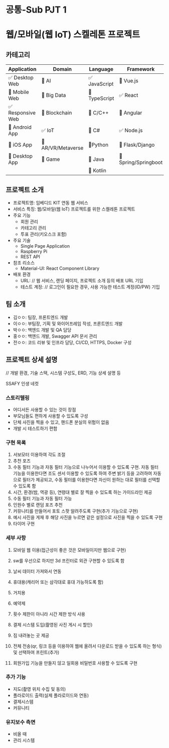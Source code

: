 # 공통-Sub PJT 1

# 웹/모바일(웹 IoT) 스켈레톤 프로젝트

<!-- 필수 항목 -->

## 카테고리

| Application | Domain | Language | Framework |
| ---- | ---- | ---- | ---- |
| :white_check_mark: Desktop Web | :black_square_button: AI | :white_check_mark: JavaScript | :black_square_button: Vue.js |
| :black_square_button: Mobile Web | :black_square_button: Big Data | :black_square_button: TypeScript | :white_check_mark: React |
| :white_check_mark: Responsive Web | :black_square_button: Blockchain | :black_square_button: C/C++ | :black_square_button: Angular |
| :black_square_button: Android App | :white_check_mark: IoT | :black_square_button: C# | :white_check_mark: Node.js |
| :black_square_button: iOS App | :black_square_button: AR/VR/Metaverse | :black_square_button: ​Python | :black_square_button: Flask/Django |
| :black_square_button: Desktop App | :black_square_button: Game | :black_square_button: Java | :black_square_button: Spring/Springboot |
| | | :black_square_button: Kotlin | |

<!-- 필수 항목 -->

## 프로젝트 소개

* 프로젝트명: 임베디드 KIT 연동 웹 서비스
* 서비스 특징: 웹/모바일(웹 IoT) 프로젝트를 위한 스켈레톤 프로젝트
* 주요 기능
  - 회원 관리
  - 카테고리 관리
  - 투표 관리(키오스크 포함)
* 주요 기술
  - Single Page Application
  - Raspberry Pi
  - REST API
* 참조 리소스
  * Material-UI: React Component Library 
* 배포 환경
  - URL: // 웹 서비스, 랜딩 페이지, 프로젝트 소개 등의 배포 URL 기입
  - 테스트 계정: // 로그인이 필요한 경우, 사용 가능한 테스트 계정(ID/PW) 기입

<!-- 자유 양식 -->

## 팀 소개
* 김ㅇㅇ: 팀장, 프론트엔드 개발
* 이ㅇㅇ: 부팀장, 기획 및 와이어프레임 작성, 프론트엔드 개발
* 박ㅇㅇ: 백엔드 개발 및 QA 담당
* 홍ㅇㅇ: 백엔드 개발, Swagger API 문서 관리
* 전ㅇㅇ: 코드 리뷰 및 인프라 담당, CI/CD, HTTPS, Docker 구성

<!-- 자유 양식 -->

## 프로젝트 상세 설명

// 개발 환경, 기술 스택, 시스템 구성도, ERD, 기능 상세 설명 등

SSAFY 인생 네컷

###	스토리텔링   

- 어디서든 사용할 수 있는 것이 장점   
- 부모님들도 편하게 사용할 수 있도록 구성   
- 단체 사진을 찍을 수 있고, 핸드폰 분실의 위험이 없음   
- 개발 시 테스트하기 편함

###	구현 목록

1.	서보모터 이용하여 각도 조절
2.	추천 포즈
3.	수동 필터 기능과 자동 필터 기능으로 나누어서 이용할 수 있도록 구현. 자동 필터 기능을 이용한다면 조도 센서 이용할 수 있도록 하여 주변 밝기 등을 고려하여 자동으로 필터가 제공되고, 수동 필터를 이용한다면 자신이 원하는 대로 필터를 선택할 수 있도록 함
4.	시간, 환경(밤, 역광 등), 연령대 별로 잘 찍을 수 있도록 하는 가이드라인 제공
5.	수동 필터 기능과 자동 필터 가능
6.	인원수 별로 랜덤 포즈 추천
7.	커뮤니티를 만들어서 포토 스팟 알려주도록 구현(추가 기능으로 구현)
8.	예시 사진을 게재 후 해당 사진을 누르면 같은 설정으로 사진을 찍을 수 있도록 구현
9.	타이머 구현

###	세부 사항

1.	모바일 웹 이용(접근성이 좋은 것은 모바일이지만 웹으로 구현)
2.	sw를 우선으로 하지만 3d 프린터로 외관 구현할 수 있도록 함
3.	날씨 데이터 가져와서 연동
4.	휴대용(캐리어 또는 삼각대로 휴대 가능하도록 함)
5.	거치용   

6. 예약제   
7. 횟수 제한이 아니라 시간 제한 방식 사용   
8. 결제 시스템 도입(촬영된 사진 게시 시 할인)   
9. 짐 내려놓는 곳 제공   
10. 전체 전송(qr, 링크 등을 이용하여 웹에 올려서 다운로드 받을 수 있도록 하는 형식) 및 선택하여 프린트(추가)   
11. 회원가입 기능을 만들지 않고 일회용 비밀번호 사용할 수 있도록 구현   

###	추가 기능   

- 지도(촬영 위치 수집 및 동의)   
- 폴라로이드 출력(실제 폴라로이드와 연동)   
- 결제시스템   
- 커뮤니티

###	유지보수 측면   

- 비올 때   
- 관리 시스템
